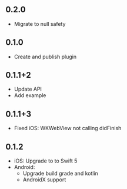 ## 0.2.0

* Migrate to null safety

## 0.1.0

* Create and publish plugin

## 0.1.1+2

* Update API
* Add example

## 0.1.1+3

* Fixed iOS: WKWebView not calling didFinish

## 0.1.2

* iOS: Upgrade to to Swift 5
* Android:
    - Upgrade build grade and kotlin
    - AndroidX support